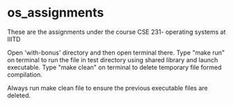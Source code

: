 # os_assignments
These are the assignments under the course CSE 231- operating systems at IIITD

Open 'with-bonus' directory and then open terminal there.
Type "make run" on terminal to run the file in test directory using shared library and launch executable.
Type "make clean" on terminal to delete temporary file formed compilation.

Always run make clean file to ensure the previous executable files are  deleted. 
